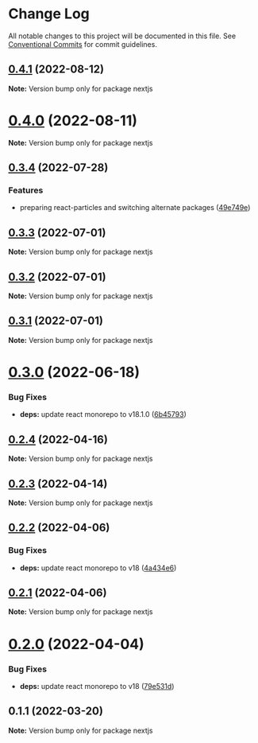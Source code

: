 # Change Log

All notable changes to this project will be documented in this file.
See [Conventional Commits](https://conventionalcommits.org) for commit guidelines.

## [0.4.1](https://github.com/matteobruni/tsparticles/compare/nextjs@0.4.0...nextjs@0.4.1) (2022-08-12)

**Note:** Version bump only for package nextjs





# [0.4.0](https://github.com/matteobruni/tsparticles/compare/nextjs@0.3.4...nextjs@0.4.0) (2022-08-11)

**Note:** Version bump only for package nextjs





## [0.3.4](https://github.com/matteobruni/tsparticles/compare/nextjs@0.3.3...nextjs@0.3.4) (2022-07-28)


### Features

* preparing react-particles and switching alternate packages ([49e749e](https://github.com/matteobruni/tsparticles/commit/49e749e90e076f0cb22eefe0f3399102f5b9fb35))





## [0.3.3](https://github.com/matteobruni/tsparticles/compare/nextjs@0.3.2...nextjs@0.3.3) (2022-07-01)

**Note:** Version bump only for package nextjs





## [0.3.2](https://github.com/matteobruni/tsparticles/compare/nextjs@0.3.1...nextjs@0.3.2) (2022-07-01)

**Note:** Version bump only for package nextjs





## [0.3.1](https://github.com/matteobruni/tsparticles/compare/nextjs@0.3.0...nextjs@0.3.1) (2022-07-01)

**Note:** Version bump only for package nextjs





# [0.3.0](https://github.com/matteobruni/tsparticles/compare/nextjs@0.2.4...nextjs@0.3.0) (2022-06-18)


### Bug Fixes

* **deps:** update react monorepo to v18.1.0 ([6b45793](https://github.com/matteobruni/tsparticles/commit/6b457937c41d7681a2135dfcb6ff220e578f22bb))





## [0.2.4](https://github.com/matteobruni/tsparticles/compare/nextjs@0.2.3...nextjs@0.2.4) (2022-04-16)

**Note:** Version bump only for package nextjs





## [0.2.3](https://github.com/matteobruni/tsparticles/compare/nextjs@0.2.2...nextjs@0.2.3) (2022-04-14)

**Note:** Version bump only for package nextjs





## [0.2.2](https://github.com/matteobruni/tsparticles/compare/nextjs@0.2.1...nextjs@0.2.2) (2022-04-06)


### Bug Fixes

* **deps:** update react monorepo to v18 ([4a434e6](https://github.com/matteobruni/tsparticles/commit/4a434e6217f7b65291da2a053af8f2ded70c879c))





## [0.2.1](https://github.com/matteobruni/tsparticles/compare/nextjs@0.2.0...nextjs@0.2.1) (2022-04-06)

**Note:** Version bump only for package nextjs





# [0.2.0](https://github.com/matteobruni/tsparticles/compare/nextjs@0.1.1...nextjs@0.2.0) (2022-04-04)


### Bug Fixes

* **deps:** update react monorepo to v18 ([79e531d](https://github.com/matteobruni/tsparticles/commit/79e531dc77dd73c9493e30e9eb23f5620a860ea9))





## 0.1.1 (2022-03-20)

**Note:** Version bump only for package nextjs
